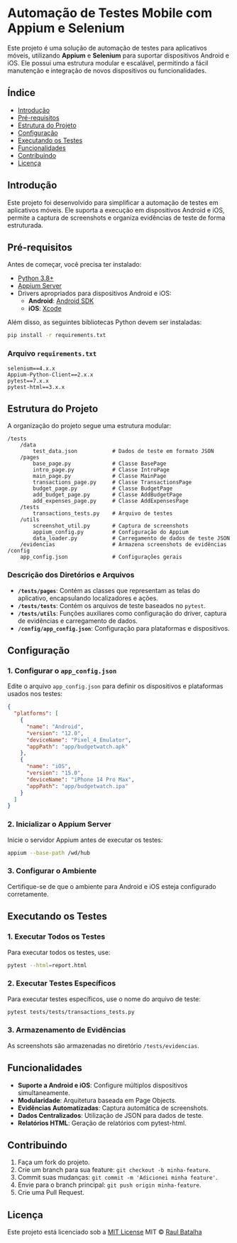 # Automação de Testes Mobile com Appium e Selenium

Este projeto é uma solução de automação de testes para aplicativos móveis, utilizando **Appium** e **Selenium** para suportar dispositivos Android e iOS. Ele possui uma estrutura modular e escalável, permitindo a fácil manutenção e integração de novos dispositivos ou funcionalidades.

## Índice

- [Introdução](#introdução)
- [Pré-requisitos](#pré-requisitos)
- [Estrutura do Projeto](#estrutura-do-projeto)
- [Configuração](#configuração)
- [Executando os Testes](#executando-os-testes)
- [Funcionalidades](#funcionalidades)
- [Contribuindo](#contribuindo)
- [Licença](#licença)

## Introdução

Este projeto foi desenvolvido para simplificar a automação de testes em aplicativos móveis. Ele suporta a execução em dispositivos Android e iOS, permite a captura de screenshots e organiza evidências de teste de forma estruturada.

## Pré-requisitos

Antes de começar, você precisa ter instalado:

- [Python 3.8+](https://www.python.org/downloads/)
- [Appium Server](https://appium.io/)
- Drivers apropriados para dispositivos Android e iOS:
  - **Android**: [Android SDK](https://developer.android.com/studio)
  - **iOS**: [Xcode](https://developer.apple.com/xcode/)

Além disso, as seguintes bibliotecas Python devem ser instaladas:

```bash
pip install -r requirements.txt
```

### Arquivo `requirements.txt`

```plaintext
selenium==4.x.x
Appium-Python-Client==2.x.x
pytest==7.x.x
pytest-html==3.x.x
```

## Estrutura do Projeto

A organização do projeto segue uma estrutura modular:

```
/tests
    /data
        test_data.json           # Dados de teste em formato JSON
    /pages
        base_page.py             # Classe BasePage
        intro_page.py            # Classe IntroPage
        main_page.py             # Classe MainPage
        transactions_page.py     # Classe TransactionsPage
        budget_page.py           # Classe BudgetPage
        add_budget_page.py       # Classe AddBudgetPage
        add_expenses_page.py     # Classe AddExpensesPage
    /tests
        transactions_tests.py    # Arquivo de testes
    /utils
        screenshot_util.py       # Captura de screenshots
        appium_config.py         # Configuração do Appium
        data_loader.py           # Carregamento de dados de teste JSON
    /evidencias                  # Armazena screenshots de evidências
/config
    app_config.json              # Configurações gerais
```

### Descrição dos Diretórios e Arquivos

- **`/tests/pages`**: Contém as classes que representam as telas do aplicativo, encapsulando localizadores e ações.
- **`/tests/tests`**: Contém os arquivos de teste baseados no `pytest`.
- **`/tests/utils`**: Funções auxiliares como configuração do driver, captura de evidências e carregamento de dados.
- **`/config/app_config.json`**: Configuração para plataformas e dispositivos.

## Configuração

### 1. Configurar o `app_config.json`

Edite o arquivo `app_config.json` para definir os dispositivos e plataformas usados nos testes:

```json
{
  "platforms": [
    {
      "name": "Android",
      "version": "12.0",
      "deviceName": "Pixel_4_Emulator",
      "appPath": "app/budgetwatch.apk"
    },
    {
      "name": "iOS",
      "version": "15.0",
      "deviceName": "iPhone 14 Pro Max",
      "appPath": "app/budgetwatch.ipa"
    }
  ]
}
```

### 2. Inicializar o Appium Server

Inicie o servidor Appium antes de executar os testes:

```bash
appium --base-path /wd/hub 
```

### 3. Configurar o Ambiente

Certifique-se de que o ambiente para Android e iOS esteja configurado corretamente.

## Executando os Testes

### 1. Executar Todos os Testes

Para executar todos os testes, use:

```bash
pytest --html=report.html
```

### 2. Executar Testes Específicos

Para executar testes específicos, use o nome do arquivo de teste:

```bash
pytest tests/tests/transactions_tests.py
```

### 3. Armazenamento de Evidências

As screenshots são armazenadas no diretório `/tests/evidencias`.

## Funcionalidades

- **Suporte a Android e iOS**: Configure múltiplos dispositivos simultaneamente.
- **Modularidade**: Arquitetura baseada em Page Objects.
- **Evidências Automatizadas**: Captura automática de screenshots.
- **Dados Centralizados**: Utilização de JSON para dados de teste.
- **Relatórios HTML**: Geração de relatórios com pytest-html.

## Contribuindo

1. Faça um fork do projeto.
2. Crie um branch para sua feature: `git checkout -b minha-feature`.
3. Commit suas mudanças: `git commit -m 'Adicionei minha feature'`.
4. Envie para o branch principal: `git push origin minha-feature`.
5. Crie uma Pull Request.

## Licença

Este projeto está licenciado sob a [MIT License](LICENSE) MIT © [Raul Batalha ](https://github.com/raulbatalha)

